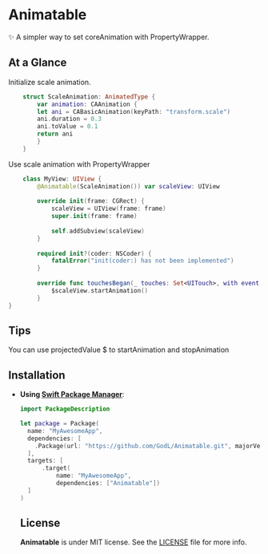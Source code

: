 # Animatable

✨ A simpler way to set coreAnimation with PropertyWrapper.

## At a Glance

Initialize scale animation.

```swift
    struct ScaleAnimation: AnimatedType {
        var animation: CAAnimation {
        let ani = CABasicAnimation(keyPath: "transform.scale")
        ani.duration = 0.3
        ani.toValue = 0.1
        return ani
        }
    }
```
Use scale animation with PropertyWrapper

``` swift
    class MyView: UIView {
        @Animatable(ScaleAnimation()) var scaleView: UIView
    
        override init(frame: CGRect) {
            scaleView = UIView(frame: frame)
            super.init(frame: frame)
        
            self.addSubview(scaleView)
        }
    
        required init?(coder: NSCoder) {
            fatalError("init(coder:) has not been implemented")
        }
    
        override func touchesBegan(_ touches: Set<UITouch>, with event: UIEvent?) {
            $scaleView.startAnimation()
        }
}
```

## Tips

You can use projectedValue $ to startAnimation and stopAnimation

## Installation

- **Using [Swift Package Manager](https://swift.org/package-manager)**:

    ```swift
    import PackageDescription

    let package = Package(
      name: "MyAwesomeApp",
      dependencies: [
        .Package(url: "https://github.com/GodL/Animatable.git", majorVersion: 1.0.4),
      ],
      targets: [
          .target(
              name: "MyAwesomeApp",
              dependencies: ["Animatable"])
      ]
    )
    ```
    
    ## License

    **Animatable** is under MIT license. See the [LICENSE](LICENSE) file for more info.
